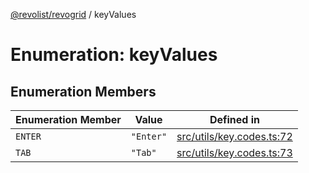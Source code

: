 [@revolist/revogrid](README.md) / keyValues

# Enumeration: keyValues

## Enumeration Members

| Enumeration Member | Value | Defined in |
| ------ | ------ | ------ |
| `ENTER` | `"Enter"` | [src/utils/key.codes.ts:72](https://github.com/revolist/revogrid/blob/5e3002471d0c6a5af7f60949f39b6639df457ad1/src/utils/key.codes.ts#L72) |
| `TAB` | `"Tab"` | [src/utils/key.codes.ts:73](https://github.com/revolist/revogrid/blob/5e3002471d0c6a5af7f60949f39b6639df457ad1/src/utils/key.codes.ts#L73) |
